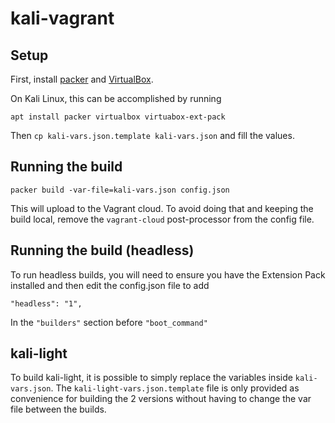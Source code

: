 # kali-vagrant

## Setup
First, install [packer](https://www.packer.io/) and [VirtualBox](https://www.virtualbox.org/).

On Kali Linux, this can be accomplished by running
```
apt install packer virtualbox virtuabox-ext-pack
```

Then `cp kali-vars.json.template kali-vars.json` and fill the values.

## Running the build

```
packer build -var-file=kali-vars.json config.json
```


This will upload to the Vagrant cloud.
To avoid doing that and keeping the build local, remove the `vagrant-cloud` post-processor from the config file.

## Running the build (headless)
To run headless builds, you will need to ensure you have the Extension Pack installed and then edit the config.json file to add
```
"headless": "1",
```
In the `"builders"` section before `"boot_command"`


## kali-light
To build kali-light, it is possible to simply replace the variables inside `kali-vars.json`.
The `kali-light-vars.json.template` file is only provided as convenience for building the 2 versions without having to change the var file between the builds.
